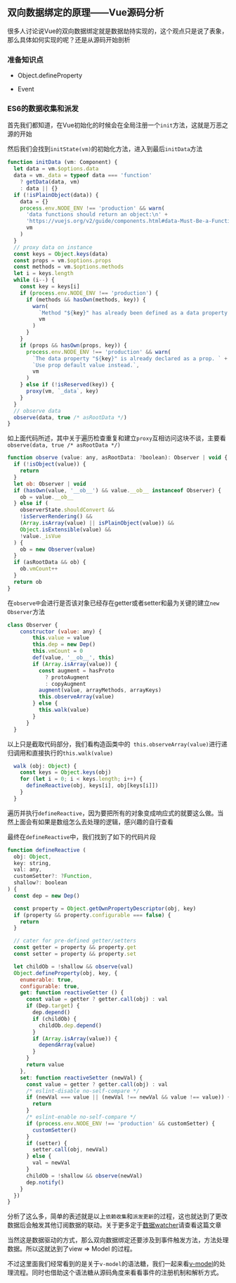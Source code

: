 双向数据绑定的原理——Vue源码分析
---

很多人讨论说Vue的双向数据绑定就是数据劫持实现的，这个观点只是说了表象，那么具体如何实现的呢？还是从源码开始剖析

### 准备知识点

+ Object.defineProperty

+ Event


### ES6的数据收集和派发

首先我们都知道，在Vue初始化的时候会在全局注册一个`init`方法，这就是万恶之源的开始

然后我们会找到`initState(vm)`的初始化方法，进入到最后`initData`方法

```javascript
function initData (vm: Component) {
  let data = vm.$options.data
  data = vm._data = typeof data === 'function'
    ? getData(data, vm)
    : data || {}
  if (!isPlainObject(data)) {
    data = {}
    process.env.NODE_ENV !== 'production' && warn(
      'data functions should return an object:\n' +
      'https://vuejs.org/v2/guide/components.html#data-Must-Be-a-Function',
      vm
    )
  }
  // proxy data on instance
  const keys = Object.keys(data)
  const props = vm.$options.props
  const methods = vm.$options.methods
  let i = keys.length
  while (i--) {
    const key = keys[i]
    if (process.env.NODE_ENV !== 'production') {
      if (methods && hasOwn(methods, key)) {
        warn(
          `Method "${key}" has already been defined as a data property.`,
          vm
        )
      }
    }
    if (props && hasOwn(props, key)) {
      process.env.NODE_ENV !== 'production' && warn(
        `The data property "${key}" is already declared as a prop. ` +
        `Use prop default value instead.`,
        vm
      )
    } else if (!isReserved(key)) {
      proxy(vm, `_data`, key)
    }
  }
  // observe data
  observe(data, true /* asRootData */)
}
```

如上面代码所述，其中关于遍历检查重复和建立`proxy`互相访问这块不谈，主要看`observe(data, true /* asRootData */)`

```javascript
function observe (value: any, asRootData: ?boolean): Observer | void {
  if (!isObject(value)) {
    return
  }
  let ob: Observer | void
  if (hasOwn(value, '__ob__') && value.__ob__ instanceof Observer) {
    ob = value.__ob__
  } else if (
    observerState.shouldConvert &&
    !isServerRendering() &&
    (Array.isArray(value) || isPlainObject(value)) &&
    Object.isExtensible(value) &&
    !value._isVue
  ) {
    ob = new Observer(value)
  }
  if (asRootData && ob) {
    ob.vmCount++
  }
  return ob
}
```

在`observe中`会进行是否该对象已经存在getter或者setter和最为关键的建立`new Observer`方法

```javascript
class Observer {
    constructor (value: any) {
        this.value = value
        this.dep = new Dep()
        this.vmCount = 0
        def(value, '__ob__', this)
        if (Array.isArray(value)) {
          const augment = hasProto
            ? protoAugment
            : copyAugment
          augment(value, arrayMethods, arrayKeys)
          this.observeArray(value)
        } else {
          this.walk(value)
        }
      }
  }
```
以上只是截取代码部分，我们看构造函类中的` this.observeArray(value)`进行递归调用和直接执行的`this.walk(value)`

```javascript
  walk (obj: Object) {
    const keys = Object.keys(obj)
    for (let i = 0; i < keys.length; i++) {
      defineReactive(obj, keys[i], obj[keys[i]])
    }
  }
```
遍历并执行`defineReactive`，因为要把所有的对象变成响应式的就要这么做。当然上面会有如果是数组怎么去处理的逻辑，感兴趣的自行查看

最终在`defineReactive`中，我们找到了如下的代码片段

```javascript
function defineReactive (
  obj: Object,
  key: string,
  val: any,
  customSetter?: ?Function,
  shallow?: boolean
) {
  const dep = new Dep()

  const property = Object.getOwnPropertyDescriptor(obj, key)
  if (property && property.configurable === false) {
    return
  }

  // cater for pre-defined getter/setters
  const getter = property && property.get
  const setter = property && property.set

  let childOb = !shallow && observe(val)
  Object.defineProperty(obj, key, {
    enumerable: true,
    configurable: true,
    get: function reactiveGetter () {
      const value = getter ? getter.call(obj) : val
      if (Dep.target) {
        dep.depend()
        if (childOb) {
          childOb.dep.depend()
        }
        if (Array.isArray(value)) {
          dependArray(value)
        }
      }
      return value
    },
    set: function reactiveSetter (newVal) {
      const value = getter ? getter.call(obj) : val
      /* eslint-disable no-self-compare */
      if (newVal === value || (newVal !== newVal && value !== value)) {
        return
      }
      /* eslint-enable no-self-compare */
      if (process.env.NODE_ENV !== 'production' && customSetter) {
        customSetter()
      }
      if (setter) {
        setter.call(obj, newVal)
      } else {
        val = newVal
      }
      childOb = !shallow && observe(newVal)
      dep.notify()
    }
  })
}
```

分析了这么多，简单的表述就是以上`依赖收集`和`派发更新`的过程，这也就达到了更改数据后会触发其他订阅数据的联动。关于更多定于[数据watcher](http://www.zhangjinglin.cn/blog/d3cd78dbdf7ad7ae38d3bf38ded8ad95.html)请查看这篇文章

当然这是数据驱动的方式，那么双向数据绑定还要涉及到事件触发方法，方法处理数据。所以这就达到了view => Model 的过程。

不过这里面我们经常看到的是关于`v-model`的语法糖，我们一起来看[v-model](http://www.zhangjinglin.cn/blog/d34df6d79dfcdb9efae75e36d78b62b657.html)的处理流程。同时也借助这个语法糖从源码角度来看看事件的注册机制和解析方式。